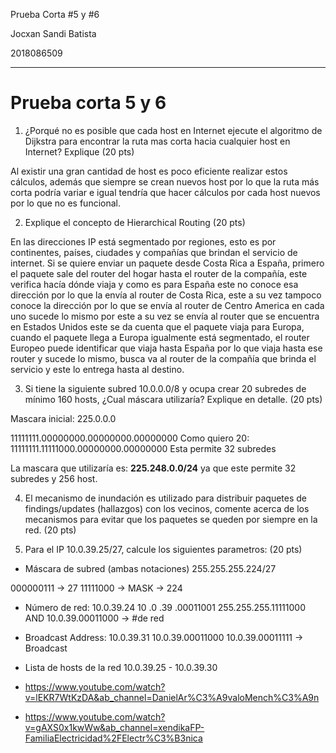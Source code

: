Prueba Corta #5 y #6

Jocxan Sandi Batista

2018086509 

---

# Prueba corta 5 y 6

1. ¿Porqué no es posible que cada host en Internet ejecute el algoritmo de Dijkstra
para encontrar la ruta mas corta hacia cualquier host en Internet? Explique (20 pts)

Al existir una gran cantidad de host es poco eficiente realizar estos cálculos, además que siempre se crean nuevos host por lo que la ruta más corta podría variar e igual tendría que hacer cálculos por cada host nuevos por lo que no es funcional. 

2. Explique el concepto de Hierarchical Routing (20 pts)

En las direcciones IP está segmentado por regiones, esto es por continentes, países, ciudades y compañías que brindan el servicio de internet. Si se quiere enviar un paquete desde Costa Rica a España, primero el paquete sale del router del hogar hasta el router de la compañía, este verifica hacía dónde viaja y como es para España este no conoce esa dirección por lo que la envía al router de Costa Rica, este a su vez tampoco conoce la dirección por lo que se envía al router de Centro America en cada uno sucede lo mismo por este a su vez se envía al router que se encuentra en Estados Unidos este se da cuenta que el paquete viaja para Europa, cuando el paquete llega a Europa igualmente está segmentado, el router Europeo puede identificar que viaja hasta España por lo que viaja hasta ese router y sucede lo mismo, busca va al router de la compañía que brinda el servicio y este lo entrega hasta al destino. 

3. Si tiene la siguiente subred 10.0.0.0/8 y ocupa crear 20 subredes de mínimo 160
hosts, ¿Cual máscara utilizaría? Explique en detalle. (20 pts)

Mascara inicial: 225.0.0.0

11111111.00000000.00000000.00000000
Como quiero 20: 11111111.11111000.00000000.00000000
Esta permite 32 subredes

La mascara que utilizaría es: **225.248.0.0/24** ya que este permite 32 subredes y 256 host.


4. El mecanismo de inundación es utilizado para distribuir paquetes de findings/updates
(hallazgos) con los vecinos, comente acerca de los mecanismos para evitar que los
paquetes se queden por siempre en la red. (20 pts)




5. Para el IP 10.0.39.25/27, calcule los siguientes parametros: (20 pts)

- Máscara de subred (ambas notaciones) 255.255.255.224/27

 000000111  -> 27
 11111000   -> MASK  -> 224

- Número de red: 10.0.39.24
    10 .0  .39 .00011001
    255.255.255.11111000  AND
    10.0.39.00011000     -> #de red

- Broadcast Address: 10.0.39.31
    10.0.39.00011000 
    10.0.39.00011111   -> Broadcast

- Lista de hosts de la red
10.0.39.25 - 10.0.39.30


- https://www.youtube.com/watch?v=lEKR7WtKzDA&ab_channel=DanielAr%C3%A9valoMench%C3%A9n
- https://www.youtube.com/watch?v=gAXS0x1kwWw&ab_channel=xendikaFP-FamiliaElectricidad%2FElectr%C3%B3nica